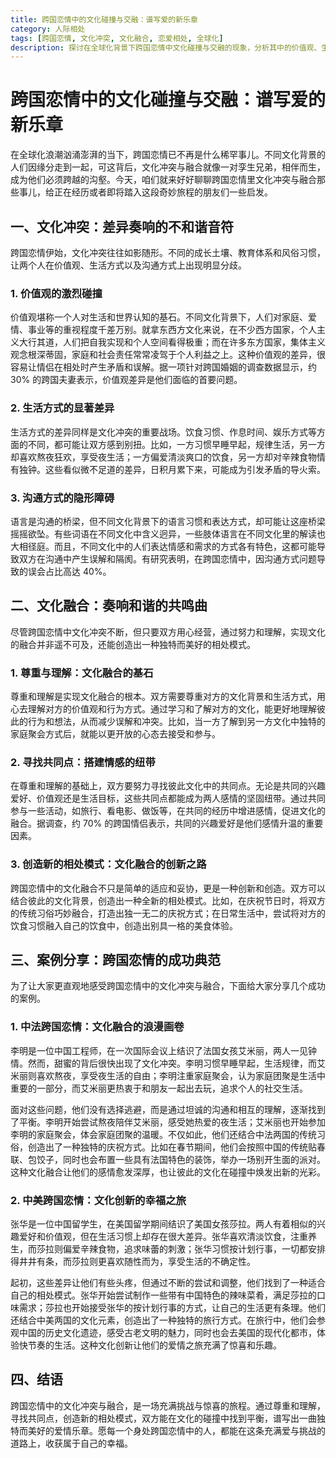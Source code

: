 ```yaml
---
title: 跨国恋情中的文化碰撞与交融：谱写爱的新乐章
category: 人际相处
tags: [跨国恋情, 文化冲突, 文化融合, 恋爱相处, 全球化]
description: 探讨在全球化背景下跨国恋情中文化碰撞与交融的现象，分析其中的价值观、生活方式和沟通方式等方面的冲突，并分享成功案例，为处于或即将步入跨国恋情的人提供启发，助力他们谱写爱的新乐章。
---
```


# 跨国恋情中的文化碰撞与交融：谱写爱的新乐章

在全球化浪潮汹涌澎湃的当下，跨国恋情已不再是什么稀罕事儿。不同文化背景的人们因缘分走到一起，可这背后，文化冲突与融合就像一对孪生兄弟，相伴而生，成为他们必须跨越的沟壑。今天，咱们就来好好聊聊跨国恋情里文化冲突与融合那些事儿，给正在经历或者即将踏入这段奇妙旅程的朋友们一些启发。

## 一、文化冲突：差异奏响的不和谐音符

跨国恋情伊始，文化冲突往往如影随形。不同的成长土壤、教育体系和风俗习惯，让两个人在价值观、生活方式以及沟通方式上出现明显分歧。

### 1. 价值观的激烈碰撞
价值观堪称一个人对生活和世界认知的基石。不同文化背景下，人们对家庭、爱情、事业等的重视程度千差万别。就拿东西方文化来说，在不少西方国家，个人主义大行其道，人们把自我实现和个人空间看得极重；而在许多东方国家，集体主义观念根深蒂固，家庭和社会责任常常凌驾于个人利益之上。这种价值观的差异，很容易让情侣在相处时产生矛盾和误解。据一项针对跨国婚姻的调查数据显示，约 30% 的跨国夫妻表示，价值观差异是他们面临的首要问题。

### 2. 生活方式的显著差异
生活方式的差异同样是文化冲突的重要战场。饮食习惯、作息时间、娱乐方式等方面的不同，都可能让双方感到别扭。比如，一方习惯早睡早起，规律生活，另一方却喜欢熬夜狂欢，享受夜生活；一方偏爱清淡爽口的饮食，另一方却对辛辣食物情有独钟。这些看似微不足道的差异，日积月累下来，可能成为引发矛盾的导火索。

### 3. 沟通方式的隐形障碍
语言是沟通的桥梁，但不同文化背景下的语言习惯和表达方式，却可能让这座桥梁摇摇欲坠。有些词语在不同文化中含义迥异，一些肢体语言在不同文化里的解读也大相径庭。而且，不同文化中的人们表达情感和需求的方式各有特色，这都可能导致双方在沟通中产生误解和隔阂。有研究表明，在跨国恋情中，因沟通方式问题导致的误会占比高达 40%。

## 二、文化融合：奏响和谐的共鸣曲

尽管跨国恋情中文化冲突不断，但只要双方用心经营，通过努力和理解，实现文化的融合并非遥不可及，还能创造出一种独特而美好的相处模式。

### 1. 尊重与理解：文化融合的基石
尊重和理解是实现文化融合的根本。双方需要尊重对方的文化背景和生活方式，用心去理解对方的价值观和行为方式。通过学习和了解对方的文化，能更好地理解彼此的行为和想法，从而减少误解和冲突。比如，当一方了解到另一方文化中独特的家庭聚会方式后，就能以更开放的心态去接受和参与。

### 2. 寻找共同点：搭建情感的纽带
在尊重和理解的基础上，双方要努力寻找彼此文化中的共同点。无论是共同的兴趣爱好、价值观还是生活目标，这些共同点都能成为两人感情的坚固纽带。通过共同参与一些活动，如旅行、看电影、做饭等，在共同的经历中增进感情，促进文化的融合。据调查，约 70% 的跨国情侣表示，共同的兴趣爱好是他们感情升温的重要因素。

### 3. 创造新的相处模式：文化融合的创新之路
跨国恋情中的文化融合不只是简单的适应和妥协，更是一种创新和创造。双方可以结合彼此的文化背景，创造出一种全新的相处模式。比如，在庆祝节日时，将双方的传统习俗巧妙融合，打造出独一无二的庆祝方式；在日常生活中，尝试将对方的饮食习惯融入自己的饮食中，创造出别具一格的美食体验。

## 三、案例分享：跨国恋情的成功典范

为了让大家更直观地感受跨国恋情中的文化冲突与融合，下面给大家分享几个成功的案例。

### 1. 中法跨国恋情：文化融合的浪漫画卷
李明是一位中国工程师，在一次国际会议上结识了法国女孩艾米丽，两人一见钟情。然而，甜蜜的背后很快出现了文化冲突。李明习惯早睡早起，生活规律，而艾米丽则喜欢熬夜，享受夜生活的自由；李明注重家庭聚会，认为家庭团聚是生活中重要的一部分，而艾米丽更热衷于和朋友一起出去玩，追求个人的社交生活。

面对这些问题，他们没有选择逃避，而是通过坦诚的沟通和相互的理解，逐渐找到了平衡。李明开始尝试熬夜陪伴艾米丽，感受她热爱的夜生活；艾米丽也开始参加李明的家庭聚会，体会家庭团聚的温暖。不仅如此，他们还结合中法两国的传统习俗，创造出了一种独特的庆祝方式。比如在春节期间，他们会按照中国的传统贴春联、包饺子，同时也会布置一些具有法国特色的装饰，举办一场别开生面的派对。这种文化融合让他们的感情愈发深厚，也让彼此的文化在碰撞中焕发出新的光彩。

### 2. 中美跨国恋情：文化创新的幸福之旅
张华是一位中国留学生，在美国留学期间结识了美国女孩莎拉。两人有着相似的兴趣爱好和价值观，但在生活习惯上却存在很大差异。张华喜欢清淡饮食，注重养生，而莎拉则偏爱辛辣食物，追求味蕾的刺激；张华习惯按计划行事，一切都安排得井井有条，而莎拉则更喜欢随性而为，享受生活的不确定性。

起初，这些差异让他们有些头疼，但通过不断的尝试和调整，他们找到了一种适合自己的相处模式。张华开始尝试制作一些带有中国特色的辣味菜肴，满足莎拉的口味需求；莎拉也开始接受张华的按计划行事的方式，让自己的生活更有条理。他们还结合中美两国的文化元素，创造出了一种独特的旅行方式。在旅行中，他们会参观中国的历史文化遗迹，感受古老文明的魅力，同时也会去美国的现代化都市，体验快节奏的生活。这种文化创新让他们的爱情之旅充满了惊喜和乐趣。

## 四、结语

跨国恋情中的文化冲突与融合，是一场充满挑战与惊喜的旅程。通过尊重和理解，寻找共同点，创造新的相处模式，双方能在文化的碰撞中找到平衡，谱写出一曲独特而美好的爱情乐章。愿每一个身处跨国恋情中的人，都能在这条充满爱与挑战的道路上，收获属于自己的幸福。